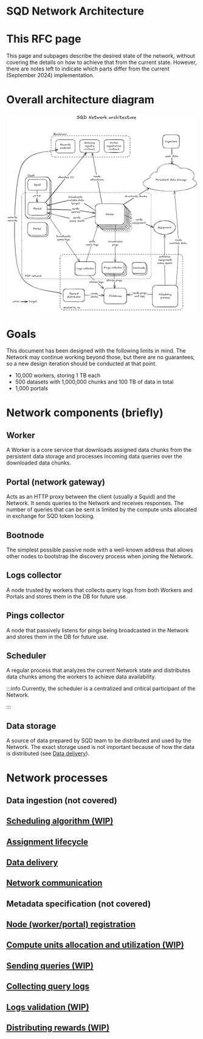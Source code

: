 # SQD Network Architecture

# This RFC page

This page and subpages describe the desired state of the network, without covering the details on how to achieve that from the current state. However, there are notes left to indicate which parts differ from the current (September 2024) implementation.

# Overall architecture diagram

 ![](attachments/e1c2ea6b-24e6-4c3d-ac90-c2cf98055d0e.png " =560x579")

# Goals

This document has been designed with the following limits in mind. The Network may continue working beyond those, but there are no guarantees, so a new design iteration should be conducted at that point.

* 10,000 workers, storing 1 TB each
* 500 datasets with 1,000,000 chunks and 100 TB of data in total
* 1,000 portals

# Network components (briefly)

## Worker

A Worker is a core service that downloads assigned data chunks from the persistent data storage and processes incoming data queries over the downloaded data chunks.

## Portal (network gateway)

Acts as an HTTP proxy between the client (usually a Squid) and the Network. It sends queries to the Network and receives responses. The number of queries that can be sent is limited by the compute units allocated in exchange for SQD token locking.

## Bootnode

The simplest possible passive node with a well-known address that allows other nodes to bootstrap the discovery process when joining the Network.

## Logs collector

A node trusted by workers that collects query logs from both Workers and Portals and stores them in the DB for future use.

## Pings collector

A node that passively listens for pings being broadcasted in the Network and stores them in the DB for future use.

## Scheduler

A regular process that analyzes the current Network state and distributes data chunks among the workers to achieve data availability.


:::info
Currently, the scheduler is a centralized and critical participant of the Network.

:::

## Data storage

A source of data prepared by SQD team to be distributed and used by the Network. The exact storage used is not important because of how the data is distributed (see [Data delivery](#data-delivery)).

# Network processes

## Data ingestion (not covered)

## [Scheduling algorithm (WIP)](01_scheduling_algorithm.md)

## [Assignment lifecycle](02_assignment_lifecycle.md)

## [Data delivery](03_data_delivery.md)

## [Network communication](04_network_communication.md)

## Metadata specification (not covered)

## [Node (worker/portal) registration](05_node_registration.md)

## [Compute units allocation and utilization (WIP)](06_compute_units_allocation.md)

## [Sending queries (WIP)](07_sending_queries.md)

## [Collecting query logs](08_collecting_query_logs.md)

## [Logs validation (WIP)](09_logs_validation.md)

## [Distributing rewards (WIP)](10_distributing_rewards.md)